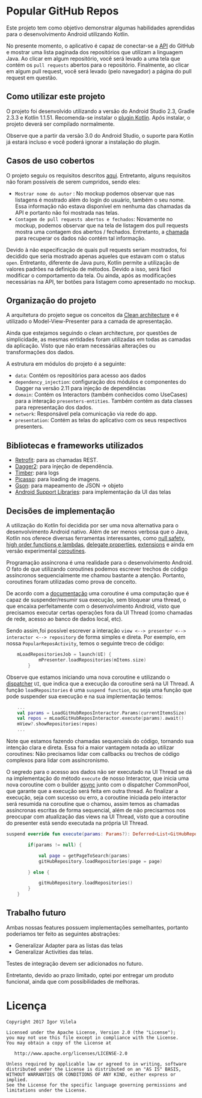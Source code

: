 # Popular GitHub Repos

Este projeto tem como objetivo demonstrar algumas habilidades aprendidas para o desenvolvimento Android utilizando Kotlin.

No presente momento, o aplicativo é capaz de conectar-se a [API](https://developer.github.com/v3/) do GitHub e mostrar uma lista paginada dos repositórios que utilizam a linguagem Java. Ao clicar em algum repositório, você será levado a uma tela que contém os `pull requests` abertos para o repositório. Finalmente, ao clicar em algum pull request, você será levado (pelo navegador) a página do pull request em questão.

## Como utilizar este projeto

O projeto foi desenvolvido utilizando a versão do Android Studio 2.3, Gradle 2.3.3 e Kotlin 1.1.51. Recomenda-se instalar o [plugin Kotlin](https://kotlinlang.org/docs/tutorials/kotlin-android.html). Após instalar, o projeto deverá ser compilado normalmente. 

Observe que a partir da versão 3.0 do Android Studio, o suporte para Kotlin já estará incluso e você poderá ignorar a instalação do plugin.

## Casos de uso cobertos

O projeto seguiu os requisitos descritos [aqui](https://github.com/appprova/desafio-mobile-android/blob/master/README.md). Entretanto, alguns requisitos não foram possíveis de serem cumpridos, sendo eles:

- `Mostrar nome do autor` : No mockup podemos observar que nas listagens é mostrado além do login do usuário, também o seu nome. Essa informação não estava disponível em nenhuma das chamadas da API e portanto não foi mostrada nas telas.
- `Contagem de pull requests abertos e fechados`: Novamente no mockup, podemos observar que na tela de listagem dos pull requests mostra uma contagem dos abertos / fechados. Entretanto, a [chamada](https://developer.github.com/v3/pulls/#list-pull-requests) para recuperar os dados não contém tal informação.

Devido à não especificação de quais pull requests seriam mostrados, foi decidido que seria mostrado apenas aqueles que estavam com o status `open`. Entretanto, diferente de Java puro, Kotlin permite a utilização de valores padrões na definição de métodos. Devido a isso, será fácil modificar o comportamento da tela. Ou ainda, após as modificações necessárias na API, ter botões para listagem como apresentado no mockup.

## Organização do projeto

A arquitetura do projeto segue os conceitos da [Clean architecture](https://8thlight.com/blog/uncle-bob/2012/08/13/the-clean-architecture.html) e é utilizado o Model-View-Presenter para a camada de apresentação.

Ainda que estejamos seguindo o clean architecture, por questões de simplicidade, as mesmas entidades foram utilizadas em todas as camadas da aplicação. Visto que não eram necessárias alterações ou transformações dos dados.

A estrutura em módulos do projeto é a seguinte:

- `data`: Contém os repositórios para acesso aos dados
- `dependency_injection`: configuração dos módulos e componentes do Dagger na versão 2.11 para injeção de dependências
- `domain`: Contém os Interactors (também conhecidos como UseCases) para a interação `presenters-entities`. Também contém as data classes para representação dos dados.
- `network`: Responsável pela comunicação via rede do app.
- `presentation`: Contém as telas do aplicativo com os seus respectivos presenters.

## Bibliotecas e frameworks utilizados

- [Retrofit](http://square.github.io/retrofit/): para as chamadas REST.
- [Dagger2](https://github.com/google/dagger): para injeção de dependência.
- [Timber](https://github.com/JakeWharton/timber): para logs
- [Picasso](https://github.com/square/picasso): para loading de imagens.
- [Gson](https://github.com/google/gson): para mapeamento de JSON -> objeto
- [Android Support Libraries](https://developer.android.com/topic/libraries/support-library/index.html): para implementação da UI das telas

## Decisões de implementação

A utilização do Kotlin foi decidida por ser uma nova alternativa para o desenvolvimento Android nativo. Além de ser menos verbosa que o Java, Kotlin nos oferece diversas ferramentas interessantes, como [null safety](https://kotlinlang.org/docs/reference/null-safety.html), [high order functions e lambdas](https://kotlinlang.org/docs/reference/lambdas.html), [delegate properties](https://kotlinlang.org/docs/reference/delegated-properties.html), [extensions](https://kotlinlang.org/docs/reference/extensions.html) e ainda em versão experimental [coroutines](https://github.com/Kotlin/kotlinx.coroutines).

Programação assíncrona é uma realidade para o desenvolvimento Android. O fato de que utilizando coroutines podemos escrever trechos de código assíncronos sequencialmente me chamou bastante a atenção. Portanto, coroutines foram utilizadas como prova de conceito.

De acordo com a [documentação](https://kotlinlang.org/docs/reference/coroutines.html) uma coroutine é uma computação que é capaz de suspender/resumir sua execução, sem bloquear uma thread, o que encaixa perfeitamente com o desenvolvimento Android, visto que precisamos executar certas operações fora da UI Thread (como chamadas de rede, acesso ao banco de dados local, etc).

Sendo assim,foi possível escrever a interação `view <--> presenter <--> interactor <--> repository` de forma simples e direta. Por exemplo, em nossa `PopularReposActivity`, temos o seguinte treco de código:

```kotlin
    mLoadRepositoriesJob = launch(UI) {
            mPresenter.loadRepositories(mItems.size)
        }

```
Observe que estamos iniciando uma nova coroutine e utilizando o [dispatcher](https://github.com/Kotlin/kotlinx.coroutines/blob/master/coroutines-guide.md#dispatchers-and-threads) `UI`, que indica que a execução da coroutine será na UI Thread. A função `loadRepositories` é uma `suspend function`, ou seja uma função que pode suspender sua execução e na sua implementação temos: 

```kotlin
    ...
    val params = LoadGitHubReposInteractor.Params(currentItemsSize)
    val repos = mLoadGitHubReposInteractor.execute(params).await()
    mView?.showRepositories(repos)
    ...
```
Note que estamos fazendo chamadas sequenciais do código, tornando sua intenção clara e direta. Essa foi a maior vantagem notada ao utilizar coroutines: Não precisamos lidar com callbacks ou trechos de código complexos para lidar com assíncronismo.

O segredo para o acesso aos dados não ser executado na UI Thread se dá na implementação do método `execute` de nosso Interactor, que inicia uma nova coroutine com o builder [async](https://github.com/Kotlin/kotlinx.coroutines/blob/master/coroutines-guide.md#concurrent-using-async) junto com o dispatcher CommonPool, que garante que a execução será feita em outra thread. Ao finalizar a execução, seja com sucesso ou erro, a coroutine iniciada pelo interactor será resumida na coroutine que o chamou, assim temos as chamadas assíncronas escritas de forma sequencial, além de não precisarmos nos preocupar com atualização das views na  UI Thread, visto que a coroutine do presenter está sendo executada na própria UI Thread.

```kotlin
suspend override fun execute(params: Params?): Deferred<List<GitHubRepo>> = async(CommonPool) {

        if(params != null) {

            val page = getPageToSearch(params)
            gitHubRepository.loadRepositories(page = page)

        } else {

            gitHubRepository.loadRepositories()
        }
    }
```

## Trabalho futuro

Ambas nossas features possuem implementações semelhantes, portanto poderiamos ter feito as seguintes abstrações:
- Generalizar Adapter para as listas das telas
- Generalizar Activities das telas.

Testes de integração devem ser adicionados no futuro.

Entretanto, devido ao prazo limitado, optei por entregar um produto funcional, ainda que com possibilidades de melhoras.

# Licença

    Copyright 2017 Igor Vilela

    Licensed under the Apache License, Version 2.0 (the "License");
    you may not use this file except in compliance with the License.
    You may obtain a copy of the License at

       http://www.apache.org/licenses/LICENSE-2.0

    Unless required by applicable law or agreed to in writing, software
    distributed under the License is distributed on an "AS IS" BASIS,
    WITHOUT WARRANTIES OR CONDITIONS OF ANY KIND, either express or implied.
    See the License for the specific language governing permissions and
    limitations under the License.
